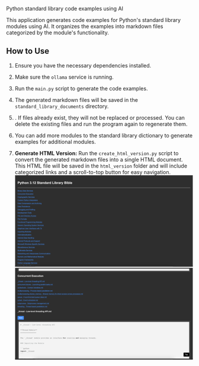Python standard library code examples using AI

This application generates code examples for Python's standard library modules using AI. It organizes the examples into markdown files categorized by the module's functionality.

## How to Use

1. Ensure you have the necessary dependencies installed.
2. Make sure the `ollama` service is running.
3. Run the `main.py` script to generate the code examples.

4. The generated markdown files will be saved in the `standard_library_documents` directory.
5. . If files already exist, they will not be replaced or processed. You can delete the existing files and run the program again to regenerate them.
6. You can add more modules to the standard library dictionary to generate examples for additional modules.
7. **Generate HTML Version:** Run the `create_html_version.py` script to convert the generated markdown files into a single HTML document. This HTML file will be saved in the `html_version` folder and will include categorized links and a scroll-to-top button for easy navigation.
   ![Screenshot categories](screenshots/screenshot1.png)
   ![Screenshot modules](screenshots/screenshot2.png)
